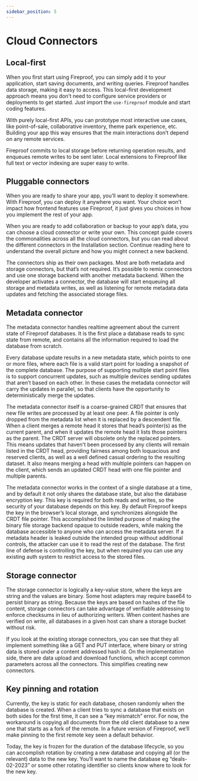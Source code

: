 ```yaml
---
sidebar_position: 5
---
```


<!-- Figures: Metadata Connector: A diagram showing how the metadata connector works.
Storage Connector: A diagram showing how the storage connector works.
Key Pinning and Rotation: A flowchart showing the process of key pinning and rotation. -->

# Cloud Connectors

## Local-first

When you first start using Fireproof, you can simply add it to your application, start saving documents, and writing queries. Fireproof handles data storage, making it easy to access. This local-first development approach means you don’t need to configure service providers or deployments to get started. Just import the `use-fireproof` module and start coding features.

With purely local-first APIs, you can prototype most interactive use cases, like point-of-sale, collaborative inventory, theme park experience, etc. Building your app this way ensures that the main interactions don’t depend on any remote services.

Fireproof commits to local storage before returning operation results, and enqueues remote writes to be sent later. Local extensions to Fireproof like full text or vector indexing are super easy to write.

## Pluggable connectors

When you are ready to share your app, you’ll want to deploy it somewhere. With Fireproof, you can deploy it anywhere you want. Your choice won’t impact how frontend features use Fireproof, it just gives you choices in how you implement the rest of your app.

When you are ready to add collaboration or backup to your app’s data, you can choose a cloud connector or write your own. This concept guide covers the commonalities across all the cloud connectors, but you can read about the different connectors in the Installation section. Continue reading here to understand the overall picture and how you might connect a new backend.

The connectors ship as their own packages. Most are both metadata and storage connectors, but that’s not required. It’s possible to remix connectors and use one storage backend with another metadata backend. When the developer activates a connector, the database will start enqueuing all storage and metadata writes, as well as listening for remote metadata data updates and fetching the associated storage files.

## Metadata connector

The metadata connector handles realtime agreement about the current state of Fireproof databases. It is the first place a database reads to sync state from remote, and contains all the information required to load the database from scratch.

Every database update results in a new metadata state, which points to one or more files, where each file is a valid start point for loading a snapshot of the complete database. The purpose of supporting multiple start point files is to support concurrent updates, such as multiple devices sending updates that aren’t based on each other. In these cases the metadata connector will carry the updates in parallel, so that clients have the opportunity to deterministically merge the updates.

The metadata connector itself is a coarse-grained CRDT that ensures that new file writes are processed by at least one peer. A file pointer is only dropped from the metadata list when it is replaced by a descendent file. When a client merges a remote head it stores that head’s pointer(s) as the current parent, and when it updates the remote head it lists those pointers as the parent. The CRDT server will obsolete only the replaced pointers. This means updates that haven't been processed by any clients will remain listed in the CRDT head, providing fairness among both loquacious and reserved clients, as well as a well defined casual ordering to the resulting dataset. It also means merging a head with multiple pointers can happen on the client, which sends an updated CRDT head with one file pointer and multiple parents.

The metadata connector works in the context of a single database at a time, and by default it not only shares the database state, but also the database encryption key. This key is required for both reads and writes, so the security of your database depends on this key. By default Fireproof keeps the key in the browser’s local storage, and synchronizes alongside the CRDT file pointer. This accomplished the limited purpose of making the binary file storage backend opaque to outside readers, while making the database accessible to anyone who can access the metadata server. If a metadata header is leaked outside the intended group without additional controls, the attacker can use it to read the rest of the database. The first line of defense is controlling the key, but when required you can use any existing auth system to restrict access to the stored files.

## Storage connector

The storage connector is logically a key-value store, where the keys are string and the values are binary. Some host adapters may require base64 to persist binary as string. Because the keys are based on hashes of the file content, storage connectors can take advantage of verifiable addressing to enforce checksums in lieu of authorizing writers. When content hashes are verified on write, all databases in a given host can share a storage bucket without risk.

If you look at the existing storage connectors, you can see that they all implement something like a GET and PUT interface, where binary or string data is stored under a content addressed hash id. On the implementation side, there are data upload and download functions, which accept common parameters across all the connectors. This simplifies creating new connectors.

## Key pinning and rotation

Currently, the key is static for each database, chosen randomly when the database is created. When a client tries to sync a database that exists on both sides for the first time, it can see a “key mismatch” error. For now, the workaround is copying all documents from the old client database to a new one that starts as a fork of the remote. In a future version of Fireproof, we’ll make pinning to the first remote key seen a default behavior.

Today, the key is frozen for the duration of the database lifecycle, so you can accomplish rotation by creating a new database and copying all (or the relevant) data to the new key. You’ll want to name the database eg “deals-02-2023” or some other rotating identifier so clients know where to look for the new key.
